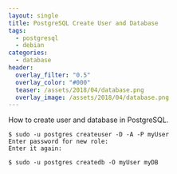 ```yaml
---
layout: single
title: PostgreSQL Create User and Database
tags:
  - postgresql
  - debian
categories:
  - database
header:
  overlay_filter: "0.5"
  overlay_color: "#000"
  teaser: /assets/2018/04/database.png
  overlay_image: /assets/2018/04/database.png
---
```

How to create user and database in PostgreSQL.

```
$ sudo -u postgres createuser -D -A -P myUser
Enter password for new role:
Enter it again:

$ sudo -u postgres createdb -O myUser myDB
```
